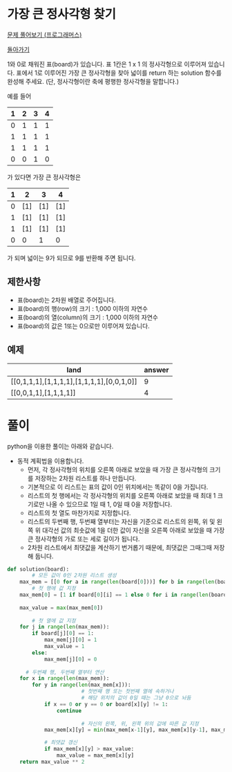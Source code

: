 # 가장 큰 정사각형 찾기

[문제 풀어보기 (프로그래머스)](https://programmers.co.kr/learn/courses/30/lessons/12905)

[돌아가기](/../alg/)

1와 0로 채워진 표(board)가 있습니다. 표 1칸은 1 x 1 의 정사각형으로 이루어져 있습니다. 표에서 1로 이루어진 가장 큰 정사각형을 찾아 넓이를 return 하는 solution 함수를 완성해 주세요. (단, 정사각형이란 축에 평행한 정사각형을 말합니다.)

예를 들어

| 1 | 2 | 3 | 4 |
| - | - | - | - |
| 0 | 1 | 1 | 1 |
| 1 | 1 | 1 | 1 |
| 1 | 1 | 1 | 1 |
| 0 | 0 | 1 | 0 |

가 있다면 가장 큰 정사각형은

| 1 | 2 | 3 | 4 |
| - | - | - | - |
| 0 | [1] | [1] | [1] |
| 1 | [1] | [1] | [1] |
| 1 | [1] | [1] | [1] |
| 0 | 0 | 1 | 0 |

가 되며 넓이는 9가 되므로 9를 반환해 주면 됩니다.

## 제한사항

- 표(board)는 2차원 배열로 주어집니다.
- 표(board)의 행(row)의 크기 : 1,000 이하의 자연수
- 표(board)의 열(column)의 크기 : 1,000 이하의 자연수
- 표(board)의 값은 1또는 0으로만 이루어져 있습니다.

## 예제

| land | answer |
| --- | --- |
| [[0,1,1,1],[1,1,1,1],[1,1,1,1],[0,0,1,0]] | 9 |
| [[0,0,1,1],[1,1,1,1]] | 4 |

# 풀이

python을 이용한 풀이는 아래와 같습니다.

- 동적 계획법을 이용합니다.
    - 먼저, 각 정사각형의 위치를 오른쪽 아래로 보았을 때 가장 큰 정사각형의 크기를 저장하는 2차원 리스트를 하나 만듭니다.
    - 기본적으로 이 리스트는 표의 값이 0인 위치에서는 똑같이 0을 가집니다.
    - 리스트의 첫 행에서는 각 정사각형의 위치를 오른쪽 아래로 보았을 때 최대 1 크기로만 나올 수 있으므로 1일 때 1, 0일 때 0을 저장합니다.
    - 리스트의 첫 열도 마찬가지로 지정합니다.
    - 리스트의 두번째 행, 두번째 열부터는 자신을 기준으로 리스트의 왼쪽, 위 및 왼쪽 위 대각선 값의 최솟값에 1을 더한 값이 자신을 오른쪽 아래로 보았을 때 가장 큰 정사각형의 가로 또는 세로 길이가 됩니다.
    - 2차원 리스트에서 최댓값을 계산하기 번거롭기 때문에, 최댓값은 그때그때 저장해 둡니다.

```python
def solution(board):
		# 모든 값이 0인 2차원 리스트 생성
    max_mem = [[0 for a in range(len(board[0]))] for b in range(len(board))]
		# 첫 행에 값 지정
    max_mem[0] = [1 if board[0][i] == 1 else 0 for i in range(len(board[0]))]
    
    max_value = max(max_mem[0])
    
		# 첫 열에 값 지정
    for j in range(len(max_mem)):
        if board[j][0] == 1:
            max_mem[j][0] = 1
            max_value = 1
        else:
            max_mem[j][0] = 0
    
	  # 두번째 행, 두번째 열부터 연산
    for x in range(len(max_mem)):
        for y in range(len(max_mem[x])):
						# 첫번째 행 또는 첫번째 열에 속하거나 
						# 해당 위치의 값이 0일 때는 그냥 0으로 놔둠
            if x == 0 or y == 0 or board[x][y] != 1:
                continue
            
						# 자신의 왼쪽, 위, 왼쪽 위의 값에 따른 값 지정
            max_mem[x][y] = min(max_mem[x-1][y], max_mem[x][y-1], max_mem[x-1][y-1]) + 1

            # 최댓값 갱신
            if max_mem[x][y] > max_value:
                max_value = max_mem[x][y]
    return max_value ** 2
```